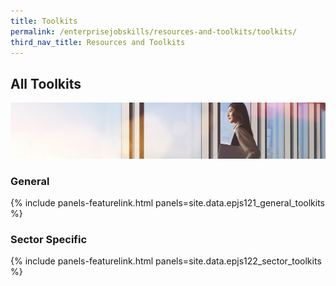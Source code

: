 ```yaml
---
title: Toolkits
permalink: /enterprisejobskills/resources-and-toolkits/toolkits/
third_nav_title: Resources and Toolkits
---
```


## All Toolkits

![Toolkits](/images/epjs/resources-and-toolkits/toolkits/toolkit.png)

### General

{% include panels-featurelink.html panels=site.data.epjs121_general_toolkits %}

### Sector Specific

{% include panels-featurelink.html panels=site.data.epjs122_sector_toolkits %}

<script src="/jquery/jquery.min.js"></script>
<script src="/jquery/bp-menu-new-tab.js"></script>